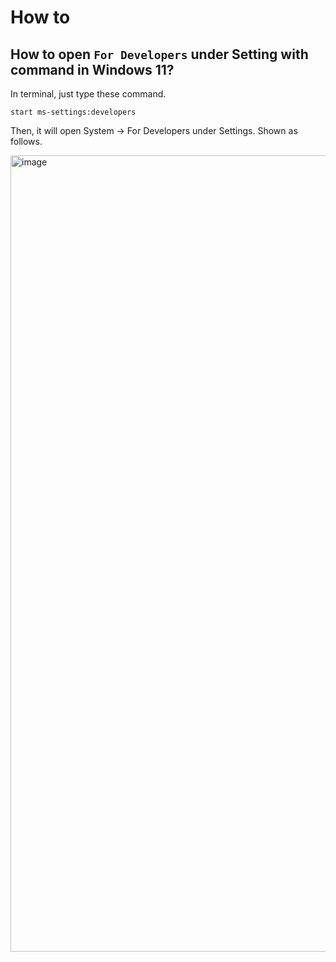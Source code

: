 # How to
## How to open `For Developers` under Setting with command in Windows 11?
In terminal, just type these command.

```
start ms-settings:developers
```

Then, it will open System -> For Developers under Settings. Shown as follows.

<img width="1274" alt="image" src="https://github.com/user-attachments/assets/62a59e36-4438-4ded-9b53-67d50853cf3b" />
